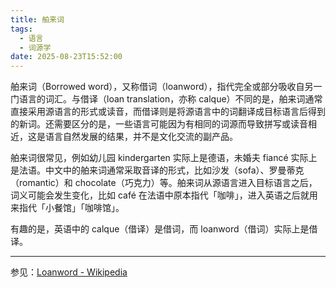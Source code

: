 ```yaml
---
title: 舶来词
tags:
  - 语言
  - 词源学
date: 2025-08-23T15:52:00
---
```


舶来词（Borrowed word），又称借词（loanword），指代完全或部分吸收自另一门语言的词汇。与借译（loan translation，亦称 calque）不同的是，舶来词通常直接采用源语言的形式或读音，而借译则是将源语言中的词翻译成目标语言后得到的新词。还需要区分的是，一些语言可能因为有相同的词源而导致拼写或读音相近，这是语言自然发展的结果，并不是文化交流的副产品。

舶来词很常见，例如幼儿园 kindergarten 实际上是德语，未婚夫 fiancé 实际上是法语。中文中的舶来词通常采取音译的形式，比如沙发（sofa）、罗曼蒂克（romantic）和 chocolate（巧克力）等。舶来词从源语言进入目标语言之后，词义可能会发生变化，比如 café 在法语中原本指代「咖啡」，进入英语之后就用来指代「小餐馆」「咖啡馆」。

有趣的是，英语中的 calque（借译）是借词，而 loanword（借词）实际上是借译。

---

参见：[Loanword - Wikipedia](https://en.wikipedia.org/wiki/Loanword)